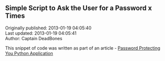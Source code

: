 ## Simple Script to Ask the User for a Password x Times  
Originally published: 2013-01-19 04:05:40  
Last updated: 2013-01-19 04:05:41  
Author: Captain DeadBones  
  
This snippet of code was written as part of an article - [Password Protecting You Python Application](http://thelivingpearl.com/2013/01/18/password-protecting-your-python-application/)
